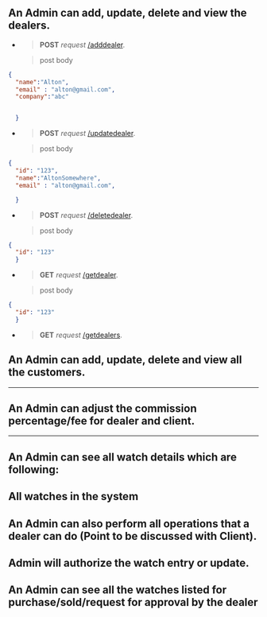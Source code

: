 ## An Admin can  add, update, delete and view the dealers.

- > **POST** *request* [/adddealer](https://localhost:1111/adddealer).

    > post body

```json
{
  "name":"Alton",
  "email" : "alton@gmail.com",
  "company":"abc"


  }
```
- > **POST** *request* [/updatedealer](https://localhost:1111/updatedealer).

    > post body

```json
{
  "id": "123",
  "name":"AltonSomewhere",
  "email" : "alton@gmail.com",

  }
```
- > **POST** *request* [/deletedealer](https://localhost:1111/deletedealer).

    > post body

```json
{
  "id": "123"
  }
```
- > **GET** *request* [/getdealer](https://localhost:1111/dealers).

    > post body

```json
{
  "id": "123"
  }
```

- > **GET** *request* [/getdealers](https://localhost:1111/dealers).



## An Admin can add, update, delete and view all the customers.
_____________________________________________
## An Admin can adjust the commission percentage/fee for dealer and client.
_____________________________________________
## An Admin can see all watch details which are following:
## All watches in the system

## An Admin can also perform all operations that a dealer can do (Point to be discussed with Client).
## Admin will authorize the watch entry or update.
## An Admin can see all the watches listed for purchase/sold/request for approval by the dealer




